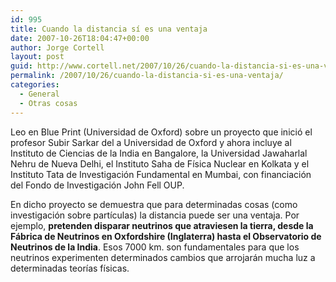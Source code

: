 ```yaml
---
id: 995
title: Cuando la distancia sí­ es una ventaja
date: 2007-10-26T18:04:47+00:00
author: Jorge Cortell
layout: post
guid: http://www.cortell.net/2007/10/26/cuando-la-distancia-si-es-una-ventaja/
permalink: /2007/10/26/cuando-la-distancia-si-es-una-ventaja/
categories:
  - General
  - Otras cosas
---
```

Leo en Blue Print (Universidad de Oxford) sobre un proyecto que inició el profesor Subir Sarkar del a Universidad de Oxford y ahora incluye al Instituto de Ciencias de la India en Bangalore, la Universidad Jawaharlal Nehru de Nueva Delhi, el Instituto Saha de Fí­sica Nuclear en Kolkata y el Instituto Tata de Investigación Fundamental en Mumbai, con financiación del Fondo de Investigación John Fell OUP.

En dicho proyecto se demuestra que para determinadas cosas (como investigación sobre partí­culas) la distancia puede ser una ventaja. Por ejemplo, **pretenden disparar neutrinos que atraviesen la tierra, desde la Fábrica de Neutrinos en Oxfordshire (Inglaterra) hasta el Observatorio de Neutrinos de la India**. Esos 7000 km. son fundamentales para que los neutrinos experimenten determinados cambios que arrojarán mucha luz a determinadas teorí­as fí­sicas.